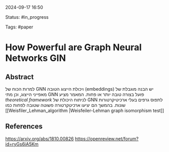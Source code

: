 

2024-09-17 16:50

Status: #in_progress

Tags: #paper

# How Powerful are Graph Neural Networks GIN

## Abstract

למרות הכוח של GNN ויכולת הייצוג הטובה (embeddings)
יש הבנה מוגבלת של מאפייני הייצוג, וכן מתי GNN פועל בצורה טובה יותר או פחות.
המאמר מציע *theoretical framework* לניתוח היכולת של GNN לתפוס גרפים בעלי ארכיטיקרטורות שונות.
בהמשך הם יציעו ארכיטקרטורה פשוטה שטובה לפחות כמו
[[Weisfiler_Lehman_algorithm |Weisfeiler-Lehman graph isomorphism test]]

## References

https://arxiv.org/abs/1810.00826
https://openreview.net/forum?id=ryGs6iA5Km
